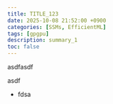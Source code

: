 ```yaml
---
title: TITLE_123
date: 2025-10-08 21:52:00 +0900
categories: [SSMs, EfficientML]
tags: [gpgpu]
description: summary_1
toc: false
---
```


asdfasdf



asdf
- fdsa